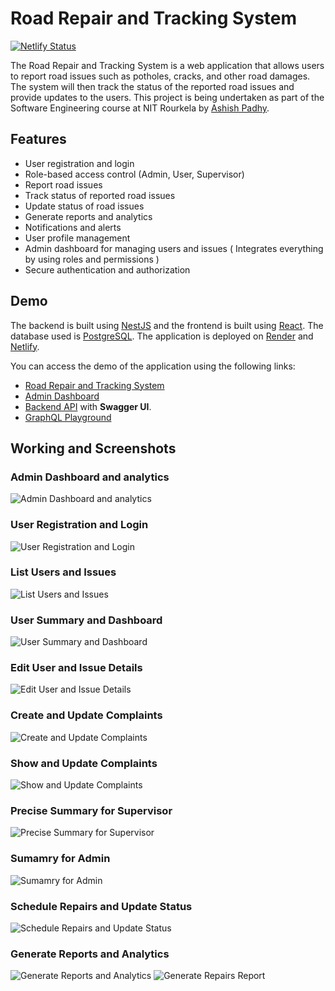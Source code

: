 # Road Repair and Tracking System

[![Netlify Status](https://api.netlify.com/api/v1/badges/60096fcd-faa5-46d5-9671-c8b0619300d2/deploy-status)](https://app.netlify.com/sites/road-repair-tracking-system/deploys)

The Road Repair and Tracking System is a web application that allows users to report road issues such as potholes, cracks, and other road damages. The system will then track the status of the reported road issues and provide updates to the users. This project is being undertaken as part of the Software Engineering course at NIT Rourkela by [Ashish Padhy](https://github.com/Shurtu-gal).

## Features

- User registration and login
- Role-based access control (Admin, User, Supervisor)
- Report road issues
- Track status of reported road issues
- Update status of road issues
- Generate reports and analytics
- Notifications and alerts
- User profile management
- Admin dashboard for managing users and issues ( Integrates everything by using roles and permissions )
- Secure authentication and authorization
 
## Demo

The backend is built using [NestJS](https://nestjs.com/) and the frontend is built using [React](https://reactjs.org/). The database used is [PostgreSQL](https://www.postgresql.org/). The application is deployed on [Render](https://render.com/) and [Netlify](https://www.netlify.com/).

You can access the demo of the application using the following links:

- [Road Repair and Tracking System](https://road-repair-tracking-system.netlify.app)
- [Admin Dashboard](https://road-repair-tracking-system.netlify.app/admin)
- [Backend API](https://road-repair-tracking-system.onrender.com/api) with **Swagger UI**.
- [GraphQL Playground](https://road-repair-tracking-system.onrender.com/graphql)

## Working and Screenshots

### **Admin Dashboard and analytics**

![Admin Dashboard and analytics](./assets/dashboard.png)

### **User Registration and Login**

![User Registration and Login](./assets/registration.png)

### **List Users and Issues**

![List Users and Issues](./assets/users-list.png)

### **User Summary and Dashboard**

![User Summary and Dashboard](./assets/user-show.png)

### **Edit User and Issue Details**

![Edit User and Issue Details](./assets/user-edit.png)

### **Create and Update Complaints**
    
![Create and Update Complaints](./assets/create-complaint.png)

### **Show and Update Complaints**

![Show and Update Complaints](./assets/complaints.png)

### **Precise Summary for Supervisor**

![Precise Summary for Supervisor](./assets/area-report.png)

### **Sumamry for Admin**

![Sumamry for Admin](./assets/admin-view.png)

### **Schedule Repairs and Update Status**

![Schedule Repairs and Update Status](./assets/repair-schedule.png)

### **Generate Reports and Analytics**

![Generate Reports and Analytics](./assets/report.png)
![Generate Repairs Report](./assets/repair-report.png)